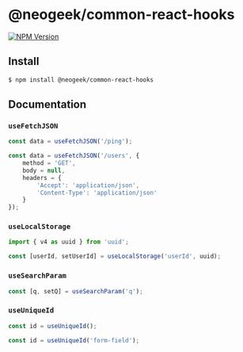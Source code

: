 # @neogeek/common-react-hooks

[![NPM Version](http://img.shields.io/npm/v/@neogeek/common-react-hooks.svg?style=flat)](https://www.npmjs.org/package/@neogeek/common-react-hooks)

## Install

```bash
$ npm install @neogeek/common-react-hooks
```

## Documentation

### `useFetchJSON`

```javascript
const data = useFetchJSON('/ping');
```

```javascript
const data = useFetchJSON('/users', {
    method = 'GET',
    body = null,
    headers = {
        'Accept': 'application/json',
        'Content-Type': 'application/json'
    }
});
```

### `useLocalStorage`

```javascript
import { v4 as uuid } from 'uuid';

const [userId, setUserId] = useLocalStorage('userId', uuid);
```

### `useSearchParam`

```javascript
const [q, setQ] = useSearchParam('q');
```

### `useUniqueId`

```javascript
const id = useUniqueId();
```

```javascript
const id = useUniqueId('form-field');
```
